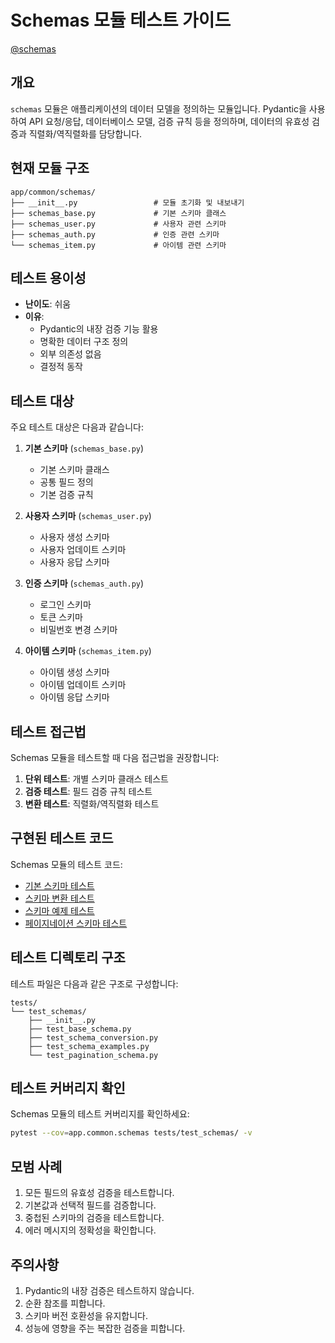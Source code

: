 # Schemas 모듈 테스트 가이드

[@schemas](/fastapi_template/app/common/schemas)

## 개요

`schemas` 모듈은 애플리케이션의 데이터 모델을 정의하는 모듈입니다. Pydantic을 사용하여 API 요청/응답, 데이터베이스 모델, 검증 규칙 등을 정의하며, 데이터의 유효성 검증과 직렬화/역직렬화를 담당합니다.

## 현재 모듈 구조

```
app/common/schemas/
├── __init__.py                 # 모듈 초기화 및 내보내기
├── schemas_base.py             # 기본 스키마 클래스
├── schemas_user.py             # 사용자 관련 스키마
├── schemas_auth.py             # 인증 관련 스키마
└── schemas_item.py             # 아이템 관련 스키마
```

## 테스트 용이성

- **난이도**: 쉬움
- **이유**:
  - Pydantic의 내장 검증 기능 활용
  - 명확한 데이터 구조 정의
  - 외부 의존성 없음
  - 결정적 동작

## 테스트 대상

주요 테스트 대상은 다음과 같습니다:

1. **기본 스키마** (`schemas_base.py`)
   - 기본 스키마 클래스
   - 공통 필드 정의
   - 기본 검증 규칙

2. **사용자 스키마** (`schemas_user.py`)
   - 사용자 생성 스키마
   - 사용자 업데이트 스키마
   - 사용자 응답 스키마

3. **인증 스키마** (`schemas_auth.py`)
   - 로그인 스키마
   - 토큰 스키마
   - 비밀번호 변경 스키마

4. **아이템 스키마** (`schemas_item.py`)
   - 아이템 생성 스키마
   - 아이템 업데이트 스키마
   - 아이템 응답 스키마

## 테스트 접근법

Schemas 모듈을 테스트할 때 다음 접근법을 권장합니다:

1. **단위 테스트**: 개별 스키마 클래스 테스트
2. **검증 테스트**: 필드 검증 규칙 테스트
3. **변환 테스트**: 직렬화/역직렬화 테스트

## 구현된 테스트 코드

Schemas 모듈의 테스트 코드:

- [기본 스키마 테스트](/fastapi_template/tests/test_schemas/test_base_schema.py)
- [스키마 변환 테스트](/fastapi_template/tests/test_schemas/test_schema_conversion.py)
- [스키마 예제 테스트](/fastapi_template/tests/test_schemas/test_schema_examples.py)
- [페이지네이션 스키마 테스트](/fastapi_template/tests/test_schemas/test_pagination_schema.py)

## 테스트 디렉토리 구조

테스트 파일은 다음과 같은 구조로 구성합니다:

```
tests/
└── test_schemas/
    ├── __init__.py
    ├── test_base_schema.py
    ├── test_schema_conversion.py
    ├── test_schema_examples.py
    └── test_pagination_schema.py
```

## 테스트 커버리지 확인

Schemas 모듈의 테스트 커버리지를 확인하세요:

```bash
pytest --cov=app.common.schemas tests/test_schemas/ -v
```

## 모범 사례

1. 모든 필드의 유효성 검증을 테스트합니다.
2. 기본값과 선택적 필드를 검증합니다.
3. 중첩된 스키마의 검증을 테스트합니다.
4. 에러 메시지의 정확성을 확인합니다.

## 주의사항

1. Pydantic의 내장 검증은 테스트하지 않습니다.
2. 순환 참조를 피합니다.
3. 스키마 버전 호환성을 유지합니다.
4. 성능에 영향을 주는 복잡한 검증을 피합니다.
